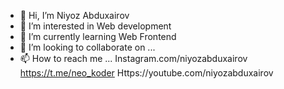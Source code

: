 - 👋 Hi, I’m Niyoz Abduxairov
- 👀 I’m interested in Web development
- 🌱 I’m currently learning Web Frontend
- 💞️ I’m looking to collaborate on ...
- 📫 How to reach me ...
Instagram.com/niyozabduxairov
https://t.me/neo_koder
Https://youtube.com/niyozabduxairov
<!---
NiyozNeo/NiyozNeo is a ✨ special ✨ repository because its `README.md` (this file) appears on your GitHub profile.
You can click the Preview link to take a look at your changes.
--->
